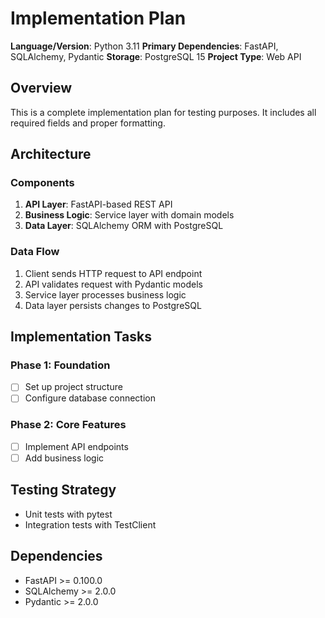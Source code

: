 # Implementation Plan

**Language/Version**: Python 3.11
**Primary Dependencies**: FastAPI, SQLAlchemy, Pydantic
**Storage**: PostgreSQL 15
**Project Type**: Web API

## Overview
This is a complete implementation plan for testing purposes. It includes all required fields and proper formatting.

## Architecture

### Components
1. **API Layer**: FastAPI-based REST API
2. **Business Logic**: Service layer with domain models
3. **Data Layer**: SQLAlchemy ORM with PostgreSQL

### Data Flow
1. Client sends HTTP request to API endpoint
2. API validates request with Pydantic models
3. Service layer processes business logic
4. Data layer persists changes to PostgreSQL

## Implementation Tasks

### Phase 1: Foundation
- [ ] Set up project structure
- [ ] Configure database connection

### Phase 2: Core Features
- [ ] Implement API endpoints
- [ ] Add business logic

## Testing Strategy
- Unit tests with pytest
- Integration tests with TestClient

## Dependencies
- FastAPI >= 0.100.0
- SQLAlchemy >= 2.0.0
- Pydantic >= 2.0.0
